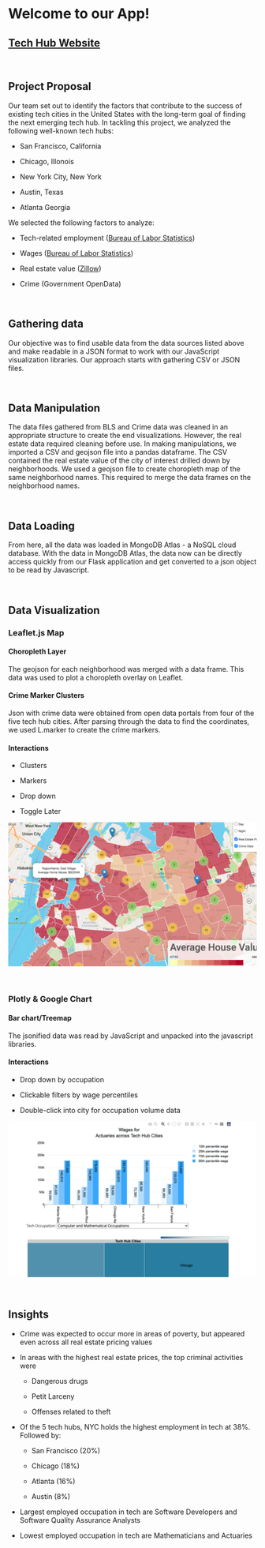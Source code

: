 Welcome to our App!
===================

[Tech Hub Website](https://tech-hub-wars.herokuapp.com/)
--------------------------------------------------------

 

Project Proposal
----------------

Our team set out to identify the factors that contribute to the success of
existing tech cities in the United States with the long-term goal of finding the
next emerging tech hub. In tackling this project, we analyzed the following
well-known tech hubs:

-   San Francisco, California

-   Chicago, Illonois

-   New York City, New York

-   Austin, Texas

-   Atlanta Georgia

We selected the following factors to analyze:

-   Tech-related employment ([Bureau of Labor Statistics](https://www.bls.gov/))

-   Wages ([Bureau of Labor Statistics](https://www.bls.gov/))

-   Real estate value
    ([Zillow](https://www.zillow.com/howto/api/APIOverview.htm))

-   Crime (Government OpenData)

 

Gathering data
--------------

Our objective was to find usable data from the data sources listed above and
make readable in a JSON format to work with our JavaScript visualization
libraries. Our approach starts with gathering CSV or JSON files.

 

Data Manipulation
-----------------

The data files gathered from BLS and Crime data was cleaned in an appropriate
structure to create the end visualizations. However, the real estate data
required cleaning before use. In making manipulations, we imported a CSV and
geojson file into a pandas dataframe. The CSV contained the real estate value of
the city of interest drilled down by neighborhoods. We used a geojson file to
create choropleth map of the same neighborhood names. This required to merge the
data frames on the neighborhood names.

 

Data Loading
------------

From here, all the data was loaded in MongoDB Atlas - a NoSQL cloud database.
With the data in MongoDB Atlas, the data now can be directly access quickly from
our Flask application and get converted to a json object to be read by
Javascript.

 

Data Visualization
------------------

### Leaflet.js Map

#### Choropleth Layer

The geojson for each neighborhood was merged with a data frame. This data was
used to plot a choropleth overlay on Leaflet.

#### Crime Marker Clusters

Json with crime data were obtained from open data portals from four of the five
tech hub cities. After parsing through the data to find the coordinates, we used
L.marker to create the crime markers.

#### Interactions 

-   Clusters

-   Markers

-   Drop down

-   Toggle Later

![](static/img/leaflet-map.png)

 

### Plotly & Google Chart

#### Bar chart/Treemap

The jsonified data was read by JavaScript and unpacked into the javascript
libraries.

#### Interactions

-   Drop down by occupation

-   Clickable filters by wage percentiles

-   Double-click into city for occupation volume data

![](static/img/occupation-data.png)

 

Insights
--------

-   Crime was expected to occur more in areas of poverty, but appeared even
    across all real estate pricing values

-   In areas with the highest real estate prices, the top criminal activities
    were

    -   Dangerous drugs

    -   Petit Larceny

    -   Offenses related to theft

-   Of the 5 tech hubs, NYC holds the highest employment in tech at 38%.
    Followed by:

    -   San Francisco (20%)

    -   Chicago (18%)

    -   Atlanta (16%)

    -   Austin (8%)

-   Largest employed occupation in tech are Software Developers and Software
    Quality Assurance Analysts

-   Lowest employed occupation in tech are Mathematicians and Actuaries

